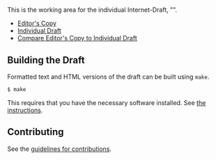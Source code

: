 # 

This is the working area for the individual Internet-Draft, "".

* [Editor's Copy](https://josephlhall.github.io/rfc-censorship-tech/#go.draft-hall-censorship-tech.html)
* [Individual Draft](https://tools.ietf.org/html/draft-hall-censorship-tech)
* [Compare Editor's Copy to Individual Draft](https://josephlhall.github.io/rfc-censorship-tech/#go.draft-hall-censorship-tech.diff)

## Building the Draft

Formatted text and HTML versions of the draft can be built using `make`.

```sh
$ make
```

This requires that you have the necessary software installed.  See
[the instructions](https://github.com/martinthomson/i-d-template/blob/master/doc/SETUP.md).


## Contributing

See the
[guidelines for contributions](https://github.com/josephlhall/rfc-censorship-tech/blob/master/CONTRIBUTING.md).
